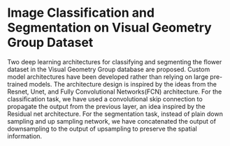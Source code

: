 # Image Classification and Segmentation on Visual Geometry Group Dataset

Two deep learning architectures for classifying and segmenting the flower dataset in the Visual Geometry Group database are proposed. Custom model architectures have been developed rather than relying on large pre-trained models. The architecture design is inspired by the ideas from the Resnet, Unet, and Fully Convolutional Networks(FCN) architecture. For the classification task, we have used a convolutional skip connection to propagate the output from the previous layer, an idea inspired by the Residual net architecture. For the segmentation task, instead of plain down sampling and up sampling network, we have concatenated the output of downsampling to the output of upsampling to preserve the spatial information.

